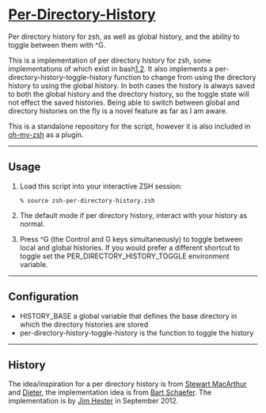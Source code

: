 [Per-Directory-History][6]
=========================

Per directory history for zsh, as well as global history, and the
ability to toggle between them with ^G.

This is a implementation of per directory history for zsh, some
implementations of which exist in bash[1][],[2][].  It also implements
a per-directory-history-toggle-history function to change from using the
directory history to using the global history.  In both cases the history is
always saved to both the global history and the directory history, so the
toggle state will not effect the saved histories.  Being able to switch
between global and directory histories on the fly is a novel feature as far
as I am aware.

This is a standalone repository for the script, however it is also included in
[oh-my-zsh][4] as a plugin.

----------------------------------------------------------------------------
Usage
----------------------------------------------------------------------------

1.  Load this script into your interactive ZSH session:

        % source zsh-per-directory-history.zsh

2.  The default mode if per directory history, interact with your history as normal.

3.  Press ^G (the Control and G keys simultaneously) to toggle between local
    and global histories.  If you would prefer a different shortcut to toggle
    set the PER_DIRECTORY_HISTORY_TOGGLE environment variable.

-------------------------------------------------------------------------------
Configuration
-------------------------------------------------------------------------------

* HISTORY_BASE a global variable that defines the base directory in which the
  directory histories are stored
* per-directory-history-toggle-history is the function to toggle the history

-------------------------------------------------------------------------------
History
-------------------------------------------------------------------------------

The idea/inspiration for a per directory history is from [Stewart MacArthur][1]
and [Dieter][2], the implementation idea is from [Bart Schaefer][3].  The
implementation is by [Jim Hester][5] in September 2012.

[1]: http://www.compbiome.com/2010/07/bash-per-directory-bash-history.html
[2]: http://dieter.plaetinck.be/per_directory_bash
[3]: https://www.zsh.org/mla/users/1997/msg00226.html
[4]: https://github.com/lovejavaee/oh-my-zsh
[5]: http://jimhester.com
[6]: https://github.com/jimhester/per-directory-history

